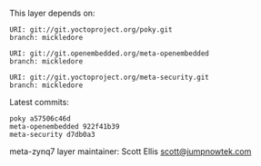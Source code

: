 This layer depends on:

    URI: git://git.yoctoproject.org/poky.git
    branch: mickledore

    URI: git://git.openembedded.org/meta-openembedded
    branch: mickledore

    URI: git://git.yoctoproject.org/meta-security.git
    branch: mickledore

Latest commits:

    poky a57506c46d
    meta-openembedded 922f41b39
    meta-security d7db0a3

meta-zynq7 layer maintainer: Scott Ellis <scott@jumpnowtek.com>

